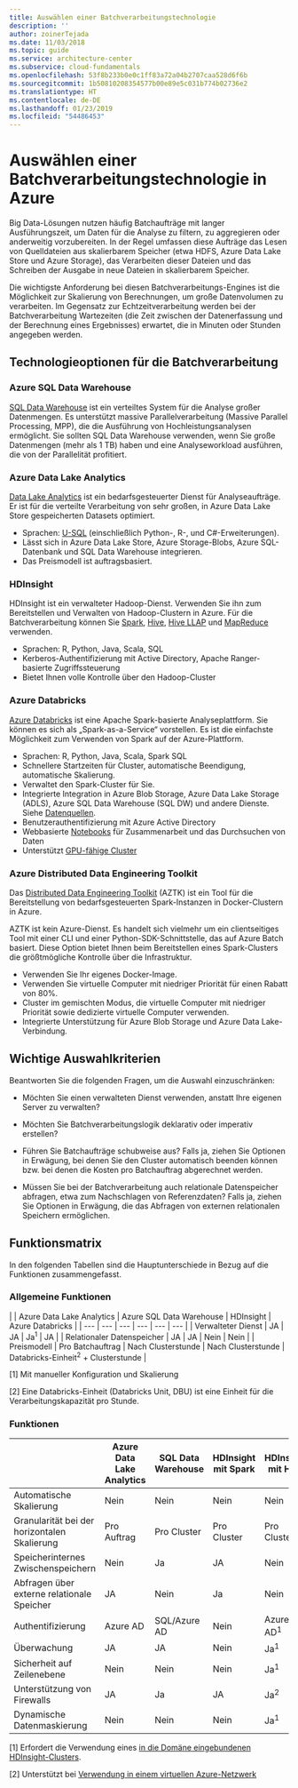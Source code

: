 ```yaml
---
title: Auswählen einer Batchverarbeitungstechnologie
description: ''
author: zoinerTejada
ms.date: 11/03/2018
ms.topic: guide
ms.service: architecture-center
ms.subservice: cloud-fundamentals
ms.openlocfilehash: 53f8b233b0e0c1ff83a72a04b2707caa528d6f6b
ms.sourcegitcommit: 1b50810208354577b00e89e5c031b774b02736e2
ms.translationtype: HT
ms.contentlocale: de-DE
ms.lasthandoff: 01/23/2019
ms.locfileid: "54486453"
---
```

# <a name="choosing-a-batch-processing-technology-in-azure"></a>Auswählen einer Batchverarbeitungstechnologie in Azure

Big Data-Lösungen nutzen häufig Batchaufträge mit langer Ausführungszeit, um Daten für die Analyse zu filtern, zu aggregieren oder anderweitig vorzubereiten. In der Regel umfassen diese Aufträge das Lesen von Quelldateien aus skalierbarem Speicher (etwa HDFS, Azure Data Lake Store und Azure Storage), das Verarbeiten dieser Dateien und das Schreiben der Ausgabe in neue Dateien in skalierbarem Speicher.

Die wichtigste Anforderung bei diesen Batchverarbeitungs-Engines ist die Möglichkeit zur Skalierung von Berechnungen, um große Datenvolumen zu verarbeiten. Im Gegensatz zur Echtzeitverarbeitung werden bei der Batchverarbeitung Wartezeiten (die Zeit zwischen der Datenerfassung und der Berechnung eines Ergebnisses) erwartet, die in Minuten oder Stunden angegeben werden.

## <a name="technology-choices-for-batch-processing"></a>Technologieoptionen für die Batchverarbeitung

### <a name="azure-sql-data-warehouse"></a>Azure SQL Data Warehouse

[SQL Data Warehouse](/azure/sql-data-warehouse/) ist ein verteiltes System für die Analyse großer Datenmengen. Es unterstützt massive Parallelverarbeitung (Massive Parallel Processing, MPP), die die Ausführung von Hochleistungsanalysen ermöglicht. Sie sollten SQL Data Warehouse verwenden, wenn Sie große Datenmengen (mehr als 1 TB) haben und eine Analyseworkload ausführen, die von der Parallelität profitiert.

### <a name="azure-data-lake-analytics"></a>Azure Data Lake Analytics

[Data Lake Analytics](/azure/data-lake-analytics/data-lake-analytics-overview) ist ein bedarfsgesteuerter Dienst für Analyseaufträge. Er ist für die verteilte Verarbeitung von sehr großen, in Azure Data Lake Store gespeicherten Datasets optimiert.

- Sprachen: [U-SQL](/azure/data-lake-analytics/data-lake-analytics-u-sql-get-started) (einschließlich Python-, R-, und C#-Erweiterungen).
- Lässt sich in Azure Data Lake Store, Azure Storage-Blobs, Azure SQL-Datenbank und SQL Data Warehouse integrieren.
- Das Preismodell ist auftragsbasiert.

### <a name="hdinsight"></a>HDInsight

HDInsight ist ein verwalteter Hadoop-Dienst. Verwenden Sie ihn zum Bereitstellen und Verwalten von Hadoop-Clustern in Azure. Für die Batchverarbeitung können Sie [Spark](/azure/hdinsight/spark/apache-spark-overview), [Hive](/azure/hdinsight/hadoop/hdinsight-use-hive), [Hive LLAP](/azure/hdinsight/interactive-query/apache-interactive-query-get-started) und [MapReduce](/azure/hdinsight/hadoop/hdinsight-use-mapreduce) verwenden.

- Sprachen: R, Python, Java, Scala, SQL
- Kerberos-Authentifizierung mit Active Directory, Apache Ranger-basierte Zugriffssteuerung
- Bietet Ihnen volle Kontrolle über den Hadoop-Cluster

### <a name="azure-databricks"></a>Azure Databricks

[Azure Databricks](/azure/azure-databricks/) ist eine Apache Spark-basierte Analyseplattform. Sie können es sich als „Spark-as-a-Service“ vorstellen. Es ist die einfachste Möglichkeit zum Verwenden von Spark auf der Azure-Plattform.

- Sprachen: R, Python, Java, Scala, Spark SQL
- Schnellere Startzeiten für Cluster, automatische Beendigung, automatische Skalierung.
- Verwaltet den Spark-Cluster für Sie.
- Integrierte Integration in Azure Blob Storage, Azure Data Lake Storage (ADLS), Azure SQL Data Warehouse (SQL DW) und andere Dienste. Siehe [Datenquellen](https://docs.azuredatabricks.net/spark/latest/data-sources/index.html).
- Benutzerauthentifizierung mit Azure Active Directory
- Webbasierte [Notebooks](https://docs.azuredatabricks.net/user-guide/notebooks/index.html) für Zusammenarbeit und das Durchsuchen von Daten
- Unterstützt [GPU-fähige Cluster](https://docs.azuredatabricks.net/user-guide/clusters/gpu.html)

### <a name="azure-distributed-data-engineering-toolkit"></a>Azure Distributed Data Engineering Toolkit

Das [Distributed Data Engineering Toolkit](https://github.com/azure/aztk) (AZTK) ist ein Tool für die Bereitstellung von bedarfsgesteuerten Spark-Instanzen in Docker-Clustern in Azure.

AZTK ist kein Azure-Dienst. Es handelt sich vielmehr um ein clientseitiges Tool mit einer CLI und einer Python-SDK-Schnittstelle, das auf Azure Batch basiert. Diese Option bietet Ihnen beim Bereitstellen eines Spark-Clusters die größtmögliche Kontrolle über die Infrastruktur.

- Verwenden Sie Ihr eigenes Docker-Image.
- Verwenden Sie virtuelle Computer mit niedriger Priorität für einen Rabatt von 80%.
- Cluster im gemischten Modus, die virtuelle Computer mit niedriger Priorität sowie dedizierte virtuelle Computer verwenden.
- Integrierte Unterstützung für Azure Blob Storage und Azure Data Lake-Verbindung.

## <a name="key-selection-criteria"></a>Wichtige Auswahlkriterien

Beantworten Sie die folgenden Fragen, um die Auswahl einzuschränken:

- Möchten Sie einen verwalteten Dienst verwenden, anstatt Ihre eigenen Server zu verwalten?

- Möchten Sie Batchverarbeitungslogik deklarativ oder imperativ erstellen?

- Führen Sie Batchaufträge schubweise aus? Falls ja, ziehen Sie Optionen in Erwägung, bei denen Sie den Cluster automatisch beenden können bzw. bei denen die Kosten pro Batchauftrag abgerechnet werden.

- Müssen Sie bei der Batchverarbeitung auch relationale Datenspeicher abfragen, etwa zum Nachschlagen von Referenzdaten? Falls ja, ziehen Sie Optionen in Erwägung, die das Abfragen von externen relationalen Speichern ermöglichen.

## <a name="capability-matrix"></a>Funktionsmatrix

In den folgenden Tabellen sind die Hauptunterschiede in Bezug auf die Funktionen zusammengefasst.

### <a name="general-capabilities"></a>Allgemeine Funktionen

<!-- markdownlint-disable MD033 -->

| | Azure Data Lake Analytics | Azure SQL Data Warehouse | HDInsight | Azure Databricks |
| --- | --- | --- | --- | --- | --- |
| Verwalteter Dienst | JA | JA | Ja<sup>1</sup> | JA |
| Relationaler Datenspeicher | JA | JA | Nein  | Nein  |
| Preismodell | Pro Batchauftrag | Nach Clusterstunde | Nach Clusterstunde | Databricks-Einheit<sup>2</sup> + Clusterstunde |

[1] Mit manueller Konfiguration und Skalierung

[2] Eine Databricks-Einheit (Databricks Unit, DBU) ist eine Einheit für die Verarbeitungskapazität pro Stunde.

### <a name="capabilities"></a>Funktionen

| | Azure Data Lake Analytics | SQL Data Warehouse | HDInsight mit Spark | HDInsight mit Hive | HDInsight mit Hive LLAP | Azure Databricks |
| --- | --- | --- | --- | --- | --- | --- |
| Automatische Skalierung | Nein  | Nein  | Nein  | Nein  | Nein  | JA |
| Granularität bei der horizontalen Skalierung  | Pro Auftrag | Pro Cluster | Pro Cluster | Pro Cluster | Pro Cluster | Pro Cluster |
| Speicherinternes Zwischenspeichern | Nein  | Ja | JA | Nein | Ja | JA |
| Abfragen über externe relationale Speicher | JA | Nein | Ja | Nein  | Nein  | JA |
| Authentifizierung  | Azure AD | SQL/Azure AD | Nein  | Azure AD<sup>1</sup> | Azure AD<sup>1</sup> | Azure AD |
| Überwachung  | JA | JA | Nein  | Ja<sup>1</sup> | Ja<sup>1</sup> | JA |
| Sicherheit auf Zeilenebene | Nein  | Nein  | Nein  | Ja<sup>1</sup> | Ja<sup>1</sup> | Nein  |
| Unterstützung von Firewalls | JA | Ja | JA | Ja<sup>2</sup> | Ja<sup>2</sup> | Nein  |
| Dynamische Datenmaskierung | Nein  | Nein  | Nein  | Ja<sup>1</sup> | Ja<sup>1</sup> | Nein  |

<!-- markdownlint-enable MD033 -->

[1] Erfordert die Verwendung eines [in die Domäne eingebundenen HDInsight-Clusters](/azure/hdinsight/domain-joined/apache-domain-joined-introduction).

[2] Unterstützt bei [Verwendung in einem virtuellen Azure-Netzwerk](/azure/hdinsight/hdinsight-extend-hadoop-virtual-network)
